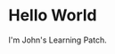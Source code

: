 <!DOCTYPE html>
<html>
<body>
<h1>Hello World</h1>
<p>I'm John's Learning Patch.</p>
</body>
</html>
